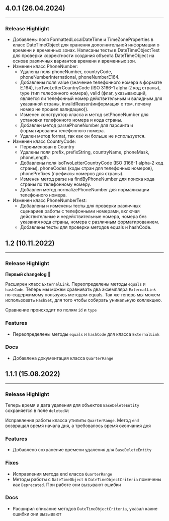 ## 4.0.1 (26.04.2024)

----

### Release Highlight ###
- Добавлены поля FormattedLocalDateTime и TimeZoneProperties в класс DateTimeObject для хранения дополнительной 
  информации о времени и временных зонах. Написаны тесты в DateTimeObjectTest для проверки корректности создания 
  объекта DateTimeObject на основе различных вариантов времени и временных зон.
- Изменен класс PhoneNumber:
  - Удалены поля phoneNumber, countryCode, phoneNumberInternational, phoneNumberE164. 
  - Добавлены поля value (значение телефонного номера в формате E.164), isoTwoLetterCountryCode
   (ISO 3166-1 alpha-2 код страны), type (тип телефонного номера), valid (флаг, указывающий, является ли телефонный 
   номер действительным и валидным для указанной страны, invalidReason(информация о том, почему номер не прошел валидацию)).
  - Изменен конструктор класса и метод setPhoneNumber для установки телефонного номера и кода страны. 
  - Добавлен метод parsePhoneNumber для парсинга и форматирования телефонного номера. 
  - Удален метод format, так как он больше не используется.
- Изменен класс CountryCode:
  - Переименован в Country
  - Удалены поля prefix, prefixString, countryName, phoneMask, phoneLength. 
  - Добавлены поля isoTwoLetterCountryCode (ISO 3166-1 alpha-2 код страны), phoneCodes (коды стран для телефонных номеров), 
    phonePrefixes (префиксы номеров для страны). 
  - Изменен метод parse на findByPhoneNumber для поиска кода страны по телефонному номеру. 
  - Добавлен метод normalizePhoneNumber для нормализации телефонного номера. 
- Изменен класс PhoneNumberTest:
  - Добавлены и изменены тесты для проверки различных сценариев работы с телефонными номерами, включая действительные 
    и недействительные номера, номера без указания кода страны, номера с различным форматированием. 
  - Добавлены тесты для проверки методов equals и hashCode.

## 1.2 (10.11.2022)

----

### Release Highlight

**Первый changelog** 🎉

Расширен класс `ExternalLink`. Переопределены методы `equals` и `hashCode`.
Теперь мы можем сравнивать два экземпляра `ExternalLink` по-содержимому пользуясь методом equals.
Так же теперь мы можем использовать `HashSet`, для того чтобы собирать уникальную коллекцию.

Сравнение происходит по полям `id` и `type`

### Features

- Переопределены методы `equals` и `hashCode` для класса `ExternalLink`

### Docs

- Добавлена документация класса `QuarterRange`

## 1.1.1 (15.08.2022)

----

### Release Highlight

Теперь время и дата удаления для объектов `BaseDeleteEntity` сохраняется в поле `deletedAt`

Исправления работы класса утилиты `QuarterRange`. Метод `end` возвращал время начала дня, а требовалось время окончания
дня

### Features

- Добавлено сохранение времени удаления для `BaseDeleteEntity`

### Fixes

- Исправления метода end класса `QuarterRange`
- Методы работы с `DateTimeObject` в `DateTimeObjectCriteria` помечены как `Deprecated`. При работе они вызывают ошибки

### Docs

- Расширил описание методов `DateTimeObjectCriteria`, указал какие ошибки они вызывают
